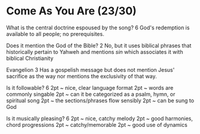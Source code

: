 # Come As You Are (23/30)

What is the central doctrine espoused by the song? 6
  God's redemption is available to all people; no prerequisites.


Does it mention the God of the Bible? 2
  No, but it uses biblical phrases that historically pertain to Yahweh and mentions _sin_ which associates it with biblical Christianity


Evangelion 3
  Has a gospelish message but does not mention Jesus' sacrifice as the way nor mentions the exclusivity of that way.


Is it followable? 6
2pt ~ nice, clear language format
2pt ~ words are commonly singable
2pt ~ can it be categorized as a psalm, hymn, or spiritual song
2pt ~ the sections/phrases flow sensibly
2pt ~ can be sung to God


Is it musically pleasing? 6
2pt ~ nice, catchy melody
2pt ~ good harmonies, chord progressions
2pt ~ catchy/memorable
2pt ~ good use of dynamics